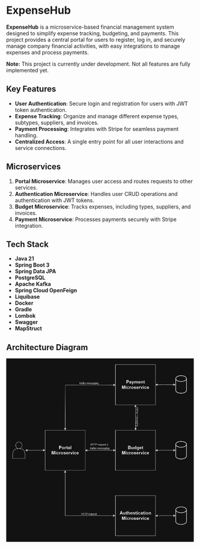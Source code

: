 # ExpenseHub

**ExpenseHub** is a microservice-based financial management system designed to simplify expense tracking, budgeting, and payments. This project provides a central portal for users to register, log in, and securely manage company financial activities, with easy integrations to manage expenses and process payments.

**Note:** This project is currently under development. Not all features are fully implemented yet.

## Key Features

- **User Authentication**: Secure login and registration for users with JWT token authentication.
- **Expense Tracking**: Organize and manage different expense types, subtypes, suppliers, and invoices.
- **Payment Processing**: Integrates with Stripe for seamless payment handling.
- **Centralized Access**: A single entry point for all user interactions and service connections.

## Microservices

1. **Portal Microservice**: Manages user access and routes requests to other services.
2. **Authentication Microservice**: Handles user CRUD operations and authentication with JWT tokens.
3. **Budget Microservice**: Tracks expenses, including types, suppliers, and invoices.
4. **Payment Microservice**: Processes payments securely with Stripe integration.

## Tech Stack

- **Java 21**
- **Spring Boot 3**
- **Spring Data JPA**
- **PostgreSQL**
- **Apache Kafka**
- **Spring Cloud OpenFeign**
- **Liquibase**
- **Docker**
- **Gradle**
- **Lombok**
- **Swagger**
- **MapStruct**

## Architecture Diagram

![Expense Hub Architecture](expenseshubdiagram.png)
